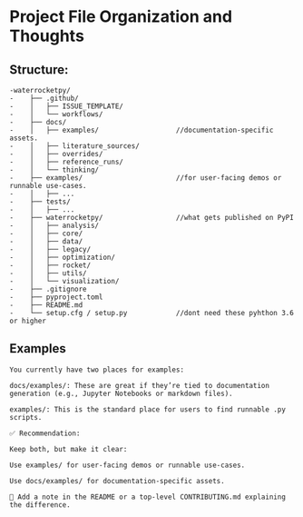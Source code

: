 
# Project File Organization and Thoughts
## Structure:
    -waterrocketpy/
    -    ├── .github/
    -    │   ├── ISSUE_TEMPLATE/
    -    │   └── workflows/
    -    ├── docs/
    -    │   ├── examples/                   //documentation-specific assets.
    -    │   ├── literature_sources/
    -    │   ├── overrides/
    -    │   ├── reference_runs/
    -    │   └── thinking/
    -    ├── examples/                       //for user-facing demos or runnable use-cases.
    -    │   ├── ...
    -    ├── tests/
    -    │   ├── ...
    -    ├── waterrocketpy/                  //what gets published on PyPI
    -    │   ├── analysis/
    -    │   ├── core/
    -    │   ├── data/
    -    │   ├── legacy/
    -    │   ├── optimization/
    -    │   ├── rocket/
    -    │   ├── utils/
    -    │   └── visualization/
    -    ├── .gitignore
    -    ├── pyproject.toml
    -    ├── README.md
    -    └── setup.cfg / setup.py            //dont need these pyhthon 3.6 or higher 

## Examples
    You currently have two places for examples:

    docs/examples/: These are great if they’re tied to documentation generation (e.g., Jupyter Notebooks or markdown files).

    examples/: This is the standard place for users to find runnable .py scripts.

    ✅ Recommendation:

    Keep both, but make it clear:

    Use examples/ for user-facing demos or runnable use-cases.

    Use docs/examples/ for documentation-specific assets.

    📝 Add a note in the README or a top-level CONTRIBUTING.md explaining the difference.
